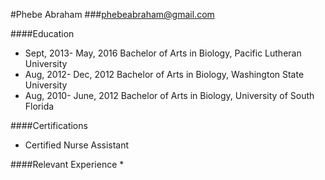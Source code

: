 #Phebe Abraham
###phebeabraham@gmail.com

####Education
* Sept, 2013- May, 2016  Bachelor of Arts in Biology, Pacific Lutheran University
* Aug, 2012- Dec, 2012   Bachelor of Arts in Biology, Washington State University
* Aug, 2010- June, 2012  Bachelor of Arts in Biology, University of South Florida

####Certifications
* Certified Nurse Assistant

####Relevant Experience
* 
